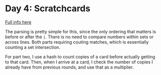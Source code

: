 # Day 4: Scratchcards

[Full info here](https://adventofcode.com/2023/day/4)

The parsing is pretty simple for this, since the only ordering that matters is before or after the `|`.
There is no need to compare numbers within sets or across lines. Both parts requiring couting matches,
which is essentially counting a set intersection.

For part two, I use a hash to count copies of a card before actually getting to that card. Then, when I
arrive at a card, I check the number of copies I already have from previous rounds, and use that as a
multiplier.
